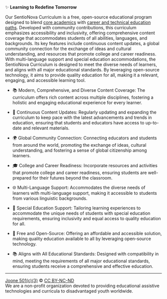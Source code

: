 ✨ **Learning to Redefine Tomorrow**

Our SentioNova Curriculum is a free, open-source educational program designed to blend [core academics](https://github.com/joone-org/SentioNova/wiki/California-Graduation-Requirements) with [career and technical education paths](https://github.com/joone-org/SentioNova/wiki/Career-Technical-Education-(CTE)-Pathways). Developed with community contributions, this curriculum emphasizes accessibility and inclusivity, offering comprehensive content coverage that accommodates students of all abilities, languages, and backgrounds. Its key features include continuous content updates, a global community connection for the exchange of ideas and cultural understanding, and resources that promote college and career readiness. With multi-language support and special education accommodations, the SentioNova Curriculum is designed to meet the diverse needs of learners, and aligns with all major educational standards. By leveraging open-source technology, it aims to provide quality education for all, making it a relevant, engaging, and accessible learning tool.

* 📚 Modern, Comprehensive, and Diverse Content Coverage: The curriculum offers rich content across multiple disciplines, fostering a holistic and engaging educational experience for every learner.

* 🔄 Continuous Content Updates: Regularly updating and expanding the curriculum to keep pace with the latest advancements and trends in education, ensuring that students and educators have access to up-to-date and relevant materials.

* 🌍 Global Community Connection: Connecting educators and students from around the world, promoting the exchange of ideas, cultural understanding, and fostering a sense of global citizenship among learners.

* 🎓 College and Career Readiness: Incorporate resources and activities that promote college and career readiness, ensuring students are well-prepared for their futures beyond the classroom.

* 🌐 Multi-Language Support: Accommodates the diverse needs of learners with multi-language support, making it accessible to students from various linguistic backgrounds.

* 🌟 Special Education Support: Tailoring learning experiences to accommodate the unique needs of students with special education requirements, ensuring inclusivity and equal access to quality education for all.

* 💸 Free and Open-Source: Offering an affordable and accessible solution, making quality education available to all by leveraging open-source technology.

* 📚 Aligns with All Educational Standards: Designed with compatibility in mind, meeting the requirements of all major educational standards, ensuring students receive a comprehensive and effective education.
  
---

[Joone 501(c)(3)](https://joone.org) © [CC BY-NC-ND](https://github.com/joone-org/SentioNova/blob/main/LICENSE.md)<br>
We are a non-profit organization devoted to providing educational assistive technologies and curricula to disadvantaged youth worldwide.
